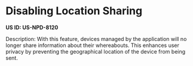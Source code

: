 # Disabling Location Sharing

**US ID: US-NPD-8120**

Description: With this feature, devices managed by the application will no longer share information about their whereabouts. This enhances user privacy by preventing the geographical location of the device from being sent.